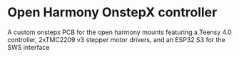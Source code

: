 # Open Harmony OnstepX controller

A custom onstepx PCB for the open harmony mounts featuring a Teensy 4.0 controller, 2xTMC2209 v3 stepper motor drivers, and an ESP32 S3 for the SWS interface 
